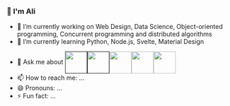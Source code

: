 ### 👋 I'm Ali

<!--
**AliHaider-codes/AliHaider-codes** is a ✨ _special_ ✨ repository because its `README.md` (this file) appears on your GitHub profile.
Here are some ideas to get you started:
-->

- 🔭 I’m currently working on Web Design, Data Science, Object-oriented programming, Concurrent programming and distributed algorithms
- 🌱 I’m currently learning Python, Node.js, Svelte, Material Design
<!--
- 👯 I’m looking to collaborate on ...
- 🤔 I’m looking for help with ... -->
- 💬 Ask me about <a href="" target="blank"><img align="center" src="https://it.wikipedia.org/wiki/PHP#/media/File:PHP-logo.svg" height="50" /></a><a href="" target="blank"><img align="center" src="https://en.wikipedia.org/wiki/Python_(programming_language)#/media/File:Python-logo-notext.svg" height="50" /></a><img align="center" src="https://it.wikipedia.org/wiki/C%2B%2B#/media/File:ISO_C++_Logo.svg" height="50" /></a><img align="center" src="https://upload.wikimedia.org/wikipedia/commons/1/18/C_Programming_Language.svg" height="50" /></a><img align="center" src="https://en.wikipedia.org/wiki/Java_(programming_language)#/media/File:Java_programming_language_logo.svg" height="50" /></a>
- 📫 How to reach me: ...
- 😄 Pronouns: ...
- ⚡ Fun fact: ...
